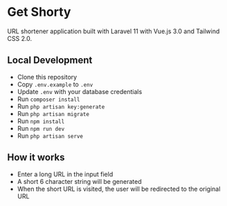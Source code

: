 # Get Shorty
URL shortener application built with Laravel 11 with Vue.js 3.0 and Tailwind CSS 2.0.

## Local Development
- Clone this repository
- Copy `.env.example` to `.env`
- Update `.env` with your database credentials
- Run `composer install`
- Run `php artisan key:generate`
- Run `php artisan migrate`
- Run `npm install`
- Run `npm run dev`
- Run `php artisan serve`

## How it works
- Enter a long URL in the input field
- A short 6 character string will be generated
- When the short URL is visited, the user will be redirected to the original URL
